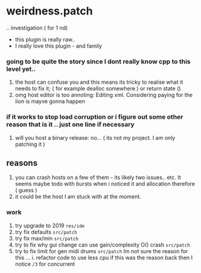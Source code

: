 # weirdness.patch
.. investigation ( for 1 nd) 
- this plugin is really raw.. 
- I really love this plugin - and family
### going to be quite the story since I dont really know cpp to this level yet..
1. the host can confuse you and this means its tricky to realise what it needs to fix it; ( for example dealloc somewhere ) or return state ()
2. omg host editor is too annoting: Editing xml. Considering paying for the lion is mayve gonna happen
### if it works to stop load corruption or i figure out some other reason that is it .. just one line if necessary
1. will you host a binary release: no... ( its not my project. I am only patching it )
## reasons
1. you can crash hosts on a few of them - its likely two issues.. etc. It seems maybe todo with bursts when i noticed it and allocation therefore ( guess ) 
2. it could be the host I am stuck with at the moment.
### work
1. try upgrade to 2019 `res/ide`
2. try fix defaults `src/patch`
3. try fix max/min  `src/patch`
4. try to fix why gui change can use gain/complexity O() crash `src/patch`
5. try to fix limit for gen midi drums `src/patch` Im not sure the reason for this ... 
  i. refactor code to use less cpu if this was the reason back then I notice `/3` for concurrent
